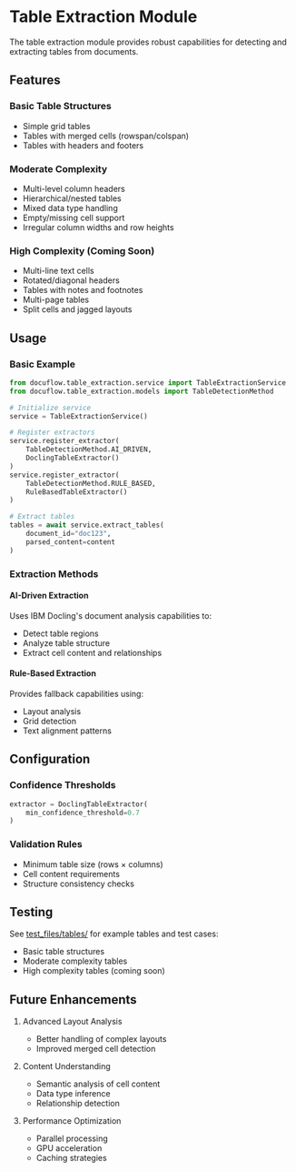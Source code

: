 # Table Extraction Module

The table extraction module provides robust capabilities for detecting and extracting tables from documents.

## Features

### Basic Table Structures
- Simple grid tables
- Tables with merged cells (rowspan/colspan)
- Tables with headers and footers

### Moderate Complexity
- Multi-level column headers
- Hierarchical/nested tables
- Mixed data type handling
- Empty/missing cell support
- Irregular column widths and row heights

### High Complexity (Coming Soon)
- Multi-line text cells
- Rotated/diagonal headers
- Tables with notes and footnotes
- Multi-page tables
- Split cells and jagged layouts

## Usage

### Basic Example
```python
from docuflow.table_extraction.service import TableExtractionService
from docuflow.table_extraction.models import TableDetectionMethod

# Initialize service
service = TableExtractionService()

# Register extractors
service.register_extractor(
    TableDetectionMethod.AI_DRIVEN,
    DoclingTableExtractor()
)
service.register_extractor(
    TableDetectionMethod.RULE_BASED,
    RuleBasedTableExtractor()
)

# Extract tables
tables = await service.extract_tables(
    document_id="doc123",
    parsed_content=content
)
```

### Extraction Methods

#### AI-Driven Extraction
Uses IBM Docling's document analysis capabilities to:
- Detect table regions
- Analyze table structure
- Extract cell content and relationships

#### Rule-Based Extraction
Provides fallback capabilities using:
- Layout analysis
- Grid detection
- Text alignment patterns

## Configuration

### Confidence Thresholds
```python
extractor = DoclingTableExtractor(
    min_confidence_threshold=0.7
)
```

### Validation Rules
- Minimum table size (rows × columns)
- Cell content requirements
- Structure consistency checks

## Testing

See [test_files/tables/](../../test_files/tables/) for example tables and test cases:
- Basic table structures
- Moderate complexity tables
- High complexity tables (coming soon)

## Future Enhancements

1. Advanced Layout Analysis
   - Better handling of complex layouts
   - Improved merged cell detection

2. Content Understanding
   - Semantic analysis of cell content
   - Data type inference
   - Relationship detection

3. Performance Optimization
   - Parallel processing
   - GPU acceleration
   - Caching strategies